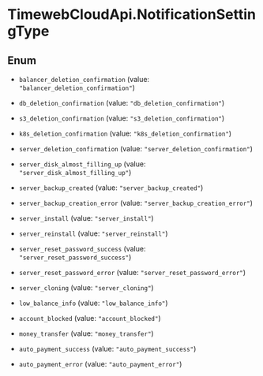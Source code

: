 # TimewebCloudApi.NotificationSettingType

## Enum


* `balancer_deletion_confirmation` (value: `"balancer_deletion_confirmation"`)

* `db_deletion_confirmation` (value: `"db_deletion_confirmation"`)

* `s3_deletion_confirmation` (value: `"s3_deletion_confirmation"`)

* `k8s_deletion_confirmation` (value: `"k8s_deletion_confirmation"`)

* `server_deletion_confirmation` (value: `"server_deletion_confirmation"`)

* `server_disk_almost_filling_up` (value: `"server_disk_almost_filling_up"`)

* `server_backup_created` (value: `"server_backup_created"`)

* `server_backup_creation_error` (value: `"server_backup_creation_error"`)

* `server_install` (value: `"server_install"`)

* `server_reinstall` (value: `"server_reinstall"`)

* `server_reset_password_success` (value: `"server_reset_password_success"`)

* `server_reset_password_error` (value: `"server_reset_password_error"`)

* `server_cloning` (value: `"server_cloning"`)

* `low_balance_info` (value: `"low_balance_info"`)

* `account_blocked` (value: `"account_blocked"`)

* `money_transfer` (value: `"money_transfer"`)

* `auto_payment_success` (value: `"auto_payment_success"`)

* `auto_payment_error` (value: `"auto_payment_error"`)


